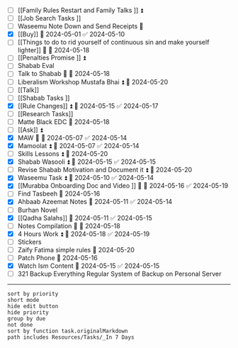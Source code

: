 - [ ] [[Family Rules Restart and Family Talks ]] ⏫
- [ ] [[Job Search Tasks  ]]
- [ ] Waseemu Note Down and Send Receipts  🔼
- [x] [[Buy]] 📅 2024-05-01 ✅ 2024-05-10
- [ ] [[Things to do to rid yourself of continuous sin and make yourself lighter]] 🔼 📅 2024-05-18
- [ ] [[Penalties Promise ]] ⏫
- [ ] Shabab Eval  
- [ ] Talk to Shabab 🔼 📅 2024-05-18
- [ ] Liberalism Workshop Mustafa Bhai ⏫ 📅 2024-05-20
- [ ] [[Talk]] 
- [ ] [[Shabab Tasks  ]]
- [x] [[Rule Changes]] ⏫ 📅 2024-05-15 ✅ 2024-05-17
- [ ] [[Research Tasks]]  
- [ ] Matte Black EDC 📅 2024-05-18
- [ ] [[Ask]]  ⏫
- [x] MAW 🔼 📅 2024-05-07 ✅ 2024-05-14
- [x] Mamoolat ⏫ 📅 2024-05-07 ✅ 2024-05-14
- [ ] Skills Lessons ⏫ 📅 2024-05-20
- [x] Shabab Wasooli ⏫ 📅 2024-05-15 ✅ 2024-05-15
- [ ] Revise Shabab Motivation and Document it ⏫ 📅 2024-05-20
- [x] Waseemu Task ⏫ 📅 2024-05-10 ✅ 2024-05-14
- [x] [[Murabba Onboarding Doc and Video ]] 🔼 📅 2024-05-16 ✅ 2024-05-19
- [ ] Find Tasbeeh 📅 2024-05-16
- [x] Ahbaab Azeemat Notes 📅 2024-05-11 ✅ 2024-05-14
- [ ] Burhan Novel
- [x] [[Qadha Salahs]] 📅 2024-05-11 ✅ 2024-05-15
- [ ] Notes Compilation 🔼 📅 2024-05-18
- [x] 4 Hours Work ⏫ 📅 2024-05-18 ✅ 2024-05-19
- [ ] Stickers
- [ ] Zaify Fatima simple rules 📅 2024-05-20 
- [ ] Patch Phone 📅 2024-05-16
- [x] Watch Ism Content 📅 2024-05-15 ✅ 2024-05-15
- [ ] 321 Backup Everything Regular System of Backup on Personal Server  

---

```tasks
sort by priority
short mode
hide edit button
hide priority
group by due
not done
sort by function task.originalMarkdown
path includes Resources/Tasks/_In 7 Days
```




